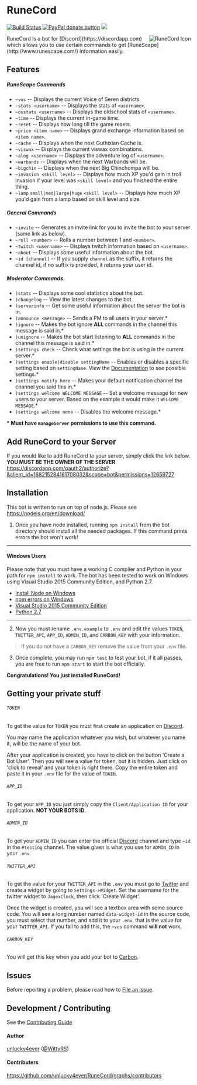 RuneCord
========
[![Build Status](https://david-dm.org/unlucky4ever/RuneCord.svg)](https://david-dm.org/unlucky4ever/RuneCord)
<span class="badge-paypal"><a href="https://paypal.me/unlucky4ever" title="Donate to this project using Paypal"><img src="https://img.shields.io/badge/paypal-donate-yellow.svg" alt="PayPal donate button" /></a></span>
<a href="https://zenhub.io"><img src="https://img.shields.io/badge/RuneCord-Zenhub.io-blue.svg"></a>

<img src="http://i.imgur.com/TkiKjWM.png" alt="RuneCord Icon" align="right" />
RuneCord is a bot for [Discord](https://discordapp.com) which allows you to use certain commands to get [RuneScape](http://www.runescape.com/) information easily.

Features
--------

##### RuneScape Commands
* `~vos` -- Displays the current Voice of Seren districts.
* `~stats <username>` -- Displays the stats of `<username>`.
* `~osstats <username>` -- Displays the oldschool stats of `<username>`.
* `~time` -- Displays the current in-game time.
* `~reset` -- Displays how long till the game resets.
* `~price <item name>` -- Displays grand exchange information based on `<item name>`.
* `~cache` -- Displays when the next Guthixian Cache is.
* `~viswax` -- Displays the current viswax combinations.
* `~alog <username>` -- Displays the adventure log of `<username>`.
* `~warbands` -- Displays when the next Warbands will be.
* `~bigchin` -- Displays when the next Big Chinchompa will be.
* `~invasion <skill level>` -- Displays how much XP you'd gain in troll invasion if your level was `<skill level>` and you finished the entire thing.
* `~lamp` `small|med|large|huge` `<skill level>` -- Displays how much XP you'd gain from a lamp based on skill level and size.

##### General Commands
* `~invite` -- Generates an invite link for you to invite the bot to your server (same link as below).
* `~roll <number>` -- Rolls a number between 1 and `<number>`.
* `~twitch <username>` -- Displays twitch information based on `<username>`.
* `~about` -- Displays some useful information about the bot.
* `~id [channel]` -- If you supply `channel` as the suffix, it returns the channel id, if no suffix is provided, it returns your user id.

##### Moderator Commands
* `)stats` -- Displays some cool statistics about the bot.
* `)changelog` -- View the latest changes to the bot.
* `)serverinfo` -- Get some useful information about the server the bot is in.
* `)announce <message>` -- Sends a PM to all users in your server.*
* `)ignore` -- Makes the bot ignore **ALL** commands in the channel this message is said in.*
* `)unignore` -- Makes the bot start listening to **ALL** commands in the channel this message is said in.*
* `)settings check` -- Check what settings the bot is using in the current server.*
* `)settings enable|disable settingName` -- Enables or disables a specific setting based on `settingName`. View the [Documentation](https://unlucky4ever.github.io/RuneCord/) to see possible settings.*
* `)settings notify here` -- Makes your default notification channel the channel you said this in.*
* `)settings welcome WELCOME MESSAGE` -- Set a welcome message for new users to your server. Based on the example it would make it `WELCOME MESSAGE`.*
* `)settings welcome none` -- Disables the welcome message.*

**\* Must have `manageServer` permissions to use this command.**

Add RuneCord to your Server
---------------------------
If you would like to add RuneCord to your server, simply click the link below. **YOU MUST BE THE OWNER OF THE SERVER**
https://discordapp.com/oauth2/authorize?&client_id=168215284161708032&scope=bot&permissions=12659727

Installation
------------
This bot is written to run on top of node.js. Please see https://nodejs.org/en/download/

1. Once you have node installed, running `npm install` from the bot directory should install all the needed packages. If this command prints errors the bot won't work!
  ___
  #### Windows Users
  Please note that you must have a working C compiler and Python in your path for `npm install` to work. The bot has been tested to work on Windows using Visual Studio 2015 Community Edition, and Python 2.7.
  - [Install Node on Windows](http://blog.teamtreehouse.com/install-node-js-npm-windows)
  - [npm errors on Windows](http://stackoverflow.com/questions/21365714/nodejs-error-installing-with-npm)
  - [Visual Studio 2015 Community Edition](https://www.visualstudio.com/en-us/products/visual-studio-community-vs.aspx)
  - [Python 2.7](https://www.python.org/downloads/)  

  ___
2. Now you must rename `.env.example` to `.env` and edit the values `TOKEN`, `TWITTER_API`, `APP_ID`, `ADMIN_ID`, and `CARBON_KEY` with your information.
> If you do not have a `CARBON_KEY` remove the value from your `.env` file.

3. Once complete, you may run `npm test` to test your bot, if it all passes, you are free to run `npm start` to start the bot officially.

**Congratulations! You just installed RuneCord!**

Getting your private stuff
--------------------------
###### `TOKEN`
To get the value for `TOKEN` you must first create an application on [Discord](https://discordapp.com/developers/docs/intro).

You may name the application whatever you wish, but whatever you name it, will be the name of your bot.

After your application is created, you have to click on the button 'Create a Bot User'. Then you will see a value for token, but it is hidden. Just click on 'click to reveal' and your token is right there. Copy the entire token and paste it in your `.env` file for the value of `TOKEN`.

###### `APP_ID`
To get your `APP_ID` you just simply copy the `Client/Application ID` for your application. **NOT YOUR BOTS ID**.

###### `ADMIN_ID`
To get your `ADMIN_ID` you can enter the official [Discord](https://discord.me/runecord) channel and type `~id` in the `#testing` channel. The value given is what you use for `ADMIN_ID` in your `.env`.

###### `TWITTER_API`
To get the value for your `TWITTER_API` in the `.env` you must go to [Twitter](https://twitter.com/) and create a widget by going to `Settings->Widget`. Set the username for the twitter widget to `JagexClock`, then click 'Create Widget'.

Once the widget is created, you will see a textbox area with some source code. You will see a long number named `data-widget-id` in the source code, you must select that number, and add it to your `.env`, that is the value for your `TWITTER_API`. If you fail to add this, the `~vos` command **will not** work.

###### `CARBON_KEY`
You will get this key when you add your bot to [Carbon](https://www.carbonitex.net/discord/).

Issues
------
Before reporting a problem, please read how to [File an issue](https://github.com/unlucky4ever/RuneCord/blob/master/CONTRIBUTING.md#file-an-issue).

Development / Contributing
--------------------------
See the [Contributing Guide](https://github.com/unlucky4ever/RuneCord/blob/master/CONTRIBUTING.md#development)

#### Author
[unlucky4ever](https://github.com/unlucky4ever) ([@WittyRS](https://twitter.com/WittyRS))

#### Contributers
https://github.com/unlucky4ever/RuneCord/graphs/contributors
